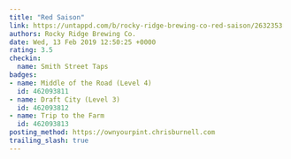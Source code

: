 ```yaml
---
title: "Red Saison"
link: https://untappd.com/b/rocky-ridge-brewing-co-red-saison/2632353
authors: Rocky Ridge Brewing Co.
date: Wed, 13 Feb 2019 12:50:25 +0000
rating: 3.5
checkin:
  name: Smith Street Taps
badges:
- name: Middle of the Road (Level 4)
  id: 462093811
- name: Draft City (Level 3)
  id: 462093812
- name: Trip to the Farm
  id: 462093813
posting_method: https://ownyourpint.chrisburnell.com
trailing_slash: true
---
```

